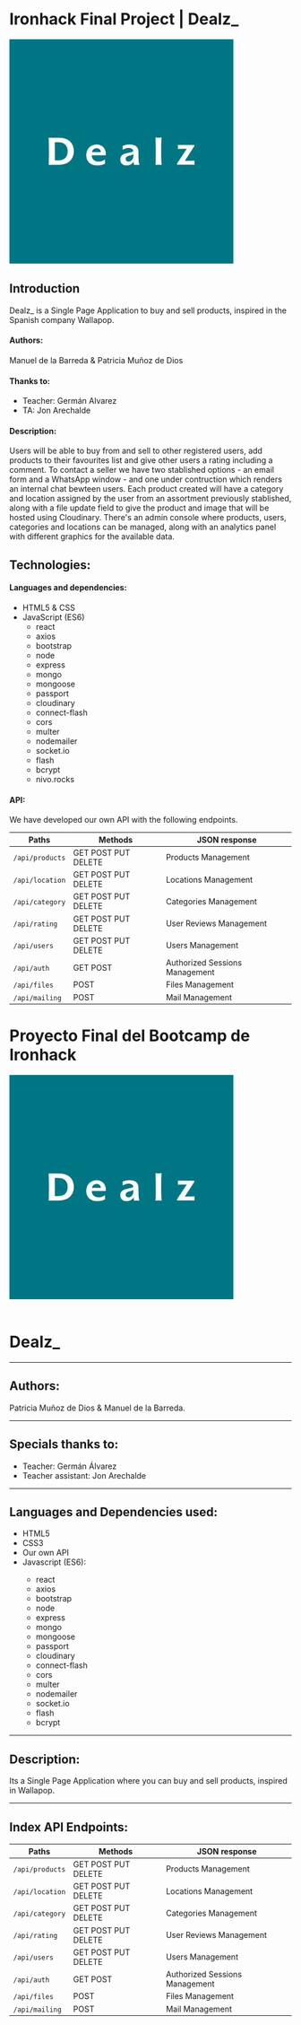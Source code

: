 # Ironhack Final Project | Dealz_

<img src="./Dealz_.jpg" alt="Dealz_ Home">

## Introduction

Dealz_ is a Single Page Application to buy and sell products, inspired in the Spanish company Wallapop.

#### Authors:

Manuel de la Barreda & Patricia Muñoz de Dios

#### Thanks to:

- Teacher: Germán Alvarez
- TA: Jon Arechalde

#### Description:

Users will be able to buy from and sell to other registered users, add products to their favourites list and give other users a rating including a comment. To contact a seller we have two stablished options - an email form and a WhatsApp window - and one under contruction which renders an internal chat bewteen users.
Each product created will have a category and location assigned by the user from an assortment previously stablished, along with a file update field to give the product and image that will be hosted using Cloudinary.
There's an admin console where products, users, categories and locations can be managed, along with an analytics panel with different graphics for the  available data.


## Technologies:

#### Languages and dependencies:

- HTML5 & CSS
- JavaScript (ES6)
  - react
  - axios
  - bootstrap
  - node
  - express
  - mongo
  - mongoose
  - passport
  - cloudinary
  - connect-flash
  - cors
  - multer
  - nodemailer
  - socket.io
  - flash
  - bcrypt
  - nivo.rocks

#### API:

We have developed our own API with the following endpoints.

| Paths        | Methods           | JSON response  |
  | ------------- | ------------- | ------------- |
  | `/api/products` | GET POST PUT DELETE | Products Management|
  | `/api/location` | GET POST PUT DELETE | Locations Management|
  | `/api/category` | GET POST PUT DELETE | Categories Management|
  | `/api/rating` | GET POST PUT DELETE | User Reviews Management|
  | `/api/users` | GET POST PUT DELETE | Users Management|
  | `/api/auth` | GET POST | Authorized Sessions Management|
  | `/api/files` | POST | Files Management|
  | `/api/mailing` | POST | Mail Management|
  



<h1>Proyecto Final del Bootcamp de Ironhack</h1>
<img src="./Dealz_.jpg" alt="Dealz_ Home">
<br>
<br>
<h1>Dealz_</h1>
<hr>
<h2>Authors:</h2> Patricia Muñoz de Dios & Manuel de la Barreda.
<hr>
<h2>Specials thanks to:</h2>
<ul>
  <li> Teacher: Germán Álvarez</li>
  <li> Teacher assistant: Jon Arechalde</li>
 </ul>
<hr>
<h2>Languages and Dependencies used:</h2>
<ul>
  <li> HTML5</li>
  <li> CSS3</li>
  <li> Our own API</li>
  <li> Javascript (ES6):</li>
  <ul>
  <li>react</li>
  <li>axios</li>
  <li>bootstrap</li>
  <li>node</li>
  <li>express</li>
  <li>mongo</li>
  <li>mongoose</li>
  <li>passport</li>
  <li>cloudinary</li>
  <li>connect-flash</li>
  <li>cors</li>
  <li>multer</li>
  <li>nodemailer</li>
  <li>socket.io</li>
  <li>flash</li>
  <li>bcrypt</li>
  </ul>
</ul>
<hr>
<h2>Description:</h2> Its a Single Page Application where you can buy and sell products, inspired in Wallapop.
<hr>
<h2>Index API Endpoints:</h2>

  | Paths        | Methods           | JSON response  |
  | ------------- | ------------- | ------------- |
  | `/api/products` | GET POST PUT DELETE | Products Management|
  | `/api/location` | GET POST PUT DELETE | Locations Management|
  | `/api/category` | GET POST PUT DELETE | Categories Management|
  | `/api/rating` | GET POST PUT DELETE | User Reviews Management|
  | `/api/users` | GET POST PUT DELETE | Users Management|
  | `/api/auth` | GET POST | Authorized Sessions Management|
  | `/api/files` | POST | Files Management|
  | `/api/mailing` | POST | Mail Management|
